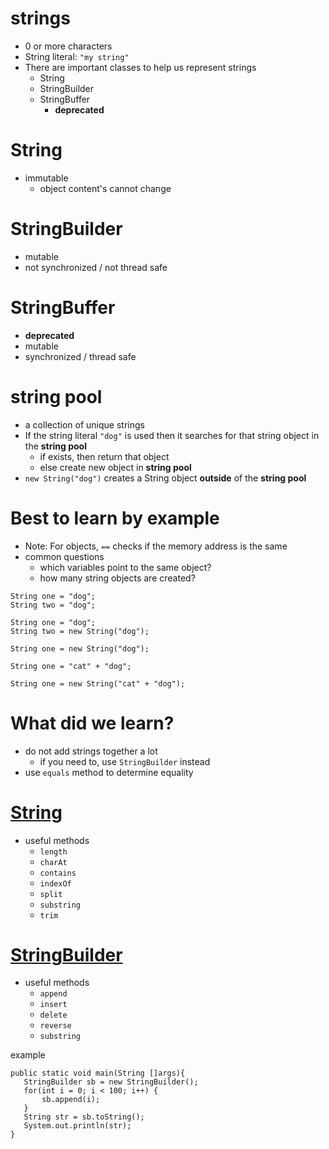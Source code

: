 # strings
* 0 or more characters
* String literal: `"my string"`
* There are important classes to help us represent strings
  * String
  * StringBuilder
  * StringBuffer
    * **deprecated**

# String
* immutable
  * object content's cannot change

# StringBuilder
* mutable
* not synchronized / not thread safe

# StringBuffer
* **deprecated**
* mutable
* synchronized / thread safe

# string pool
* a collection of unique strings
* If the string literal `"dog"` is used then it searches for that string object in the **string pool**
  * if exists, then return that object
  * else create new object in **string pool**
* `new String("dog")` creates a String object **outside** of the **string pool**

# Best to learn by example
* Note: For objects, `==` checks if the memory address is the same  
* common questions
  * which variables point to the same object?
  * how many string objects are created?

```
String one = "dog";
String two = "dog";
```

```
String one = "dog";
String two = new String("dog");
```

```
String one = new String("dog");
```

```
String one = "cat" + "dog";
```

```
String one = new String("cat" + "dog");
```


# What did we learn?
* do not add strings together a lot
  * if you need to, use `StringBuilder` instead
* use `equals` method to determine equality

# [String](https://docs.oracle.com/javase/8/docs/api/java/lang/String.html)
* useful methods
  * `length`
  * `charAt`
  * `contains`
  * `indexOf`
  * `split`
  * `substring`
  * `trim`

# [StringBuilder](https://docs.oracle.com/javase/8/docs/api/java/lang/StringBuilder.html)
* useful methods
  * `append`
  * `insert`
  * `delete`
  * `reverse`
  * `substring`

example

```
public static void main(String []args){
   StringBuilder sb = new StringBuilder();
   for(int i = 0; i < 100; i++) {
       sb.append(i);
   }
   String str = sb.toString();
   System.out.println(str);
}
```
